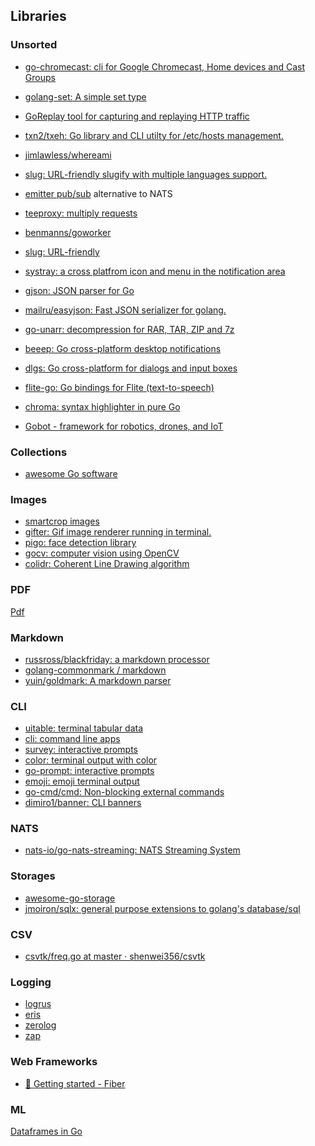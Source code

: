 
## Libraries

### Unsorted


* [go-chromecast: cli for Google Chromecast, Home devices and Cast Groups](https://github.com/vishen/go-chromecast)
* [golang-set: A simple set type](https://github.com/deckarep/golang-set)
* [GoReplay tool for capturing and replaying HTTP traffic](https://github.com/buger/goreplay)

* [txn2/txeh: Go library and CLI utilty for /etc/hosts management.](https://github.com/txn2/txeh)

* [jimlawless/whereami](https://github.com/jimlawless/whereami)
* [slug: URL-friendly slugify with multiple languages support.](https://github.com/gosimple/slug) 
* [emitter pub/sub](https://github.com/emitter-io/emitter) alternative to NATS
* [teeproxy: multiply requests](https://github.com/chrislusf/teeproxy)
* [benmanns/goworker](https://github.com/benmanns/goworker)
* [slug: URL-friendly](https://github.com/gosimple/slug)
* [systray: a cross platfrom icon and menu in the notification area](https://github.com/getlantern/systray)
* [gjson: JSON parser for Go](https://github.com/tidwall/gjson)
* [mailru/easyjson: Fast JSON serializer for golang.](https://github.com/mailru/easyjson)
* [go-unarr: decompression for RAR, TAR, ZIP and 7z](https://github.com/gen2brain/go-unarr)
* [beeep: Go cross-platform desktop notifications](https://github.com/gen2brain/beeep)
* [dlgs: Go cross-platform for dialogs and input boxes](https://github.com/gen2brain/dlgs)
* [flite-go: Go bindings for Flite (text-to-speech)](https://github.com/gen2brain/flite-go)

* [chroma: syntax highlighter in pure Go](https://github.com/alecthomas/chroma)
* [Gobot - framework for robotics, drones, and IoT](https://gobot.io/)

### Collections
* [ awesome Go software](https://oxozle.com/awetop/avelino-awesome-go/)

### Images
* [smartcrop images](https://github.com/muesli/smartcrop)
* [gifter: Gif image renderer running in terminal.](https://github.com/esimov/gifter)
* [pigo: face detection library](https://github.com/esimov/pigo)
* [gocv: computer vision using OpenCV](https://github.com/hybridgroup/gocv)
* [colidr: Coherent Line Drawing algorithm](https://github.com/esimov/colidr)


### PDF

[Pdf](https://github.com/unidoc/unipdf)

### Markdown
* [russross/blackfriday: a markdown processor](https://github.com/russross/blackfriday)
* [golang-commonmark / markdown](https://gitlab.com/golang-commonmark/markdown)
* [yuin/goldmark: A markdown parser](https://github.com/yuin/goldmark)

### CLI
* [uitable: terminal tabular data](https://github.com/gosuri/uitable)
* [cli: command line apps](https://github.com/urfave/cli)
* [survey: interactive prompts](https://github.com/AlecAivazis/survey)
* [color: terminal output with color](https://github.com/fatih/color)
* [go-prompt: interactive prompts](https://github.com/c-bata/go-prompt)
* [emoji: emoji terminal output](https://github.com/kyokomi/emoji)
* [go-cmd/cmd: Non-blocking external commands](https://github.com/go-cmd/cmd)
* [dimiro1/banner: CLI banners](https://github.com/dimiro1/banner)


### NATS

* [nats-io/go-nats-streaming: NATS Streaming System](https://github.com/nats-io/go-nats-streaming)

### Storages
* [awesome-go-storage](https://github.com/gostor/awesome-go-storage/blob/master/README.md)
* [jmoiron/sqlx: general purpose extensions to golang's database/sql](https://github.com/jmoiron/sqlx)


### CSV
* [csvtk/freq.go at master · shenwei356/csvtk](https://github.com/shenwei356/csvtk/blob/master/csvtk/cmd/freq.go)


### Logging
* [logrus](https://github.com/Sirupsen/logrus)
* [eris](https://github.com/rotisserie/eris)
* [zerolog](https://github.com/rs/zerolog)
* [zap](https://github.com/uber-go/zap)

### Web Frameworks
* [📖 Getting started - Fiber](https://fiber.wiki/)

### ML

[Dataframes in Go](https://github.com/go-gota/gota)
<!--stackedit_data:
eyJoaXN0b3J5IjpbMTIyNDk3NjAzNiwtMTI3NTE0NzAyOCw3ND
gxNDkxMTQsLTEyODc0NzY2NTksMjA2MzgyMjg4MywtMTQ0Mjc5
NjkwMSwxNDU5MTAyMTc1LC0xOTQyMTA2MDM4LDEzMzM0OTM3MD
QsNDY4NjUyMzY0LC0xNjE2NDIwODU3LC0xNTYyNDM0NiwtNzg1
NDk1NjM4LDgzODgzODA4LDQ4Nzc3ODE4OSwtMTUyOTEwNjU3MS
wtNTY4NTE3NjM3LC0yMDAzMjYzNTY3LC0xMjU3MjYzNTc5LDk1
NTA2MjEwNF19
-->